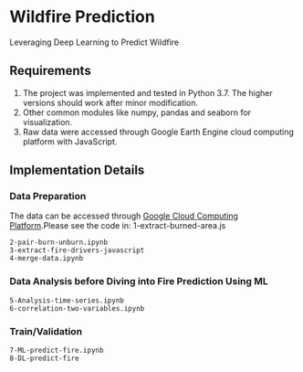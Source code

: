 # Wildfire Prediction
Leveraging Deep Learning to Predict Wildfire

## Requirements

1. The project was implemented and tested in Python 3.7. The higher versions should work after minor modification.
2. Other common modules like numpy, pandas and seaborn for visualization.
3. Raw data were accessed through Google Earth Engine cloud computing platform with JavaScript.


## Implementation Details

### Data Preparation

The data can be accessed through [Google Cloud Computing Platform](https://code.earthengine.google.com/61be378aeafbe9bd100c547039938a94).Please see the code in: 1-extract-burned-area.js

```
2-pair-burn-unburn.ipynb
3-extract-fire-drivers-javascript
4-merge-data.ipynb
```

### Data Analysis before Diving into Fire Prediction Using ML
```
5-Analysis-time-series.ipynb
6-correlation-two-variables.ipynb
```



### Train/Validation
```
7-ML-predict-fire.ipynb
8-DL-predict-fire
```



